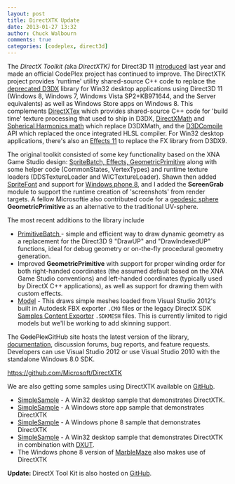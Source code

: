 ```yaml
---
layout: post
title: DirectXTK Update
date: 2013-01-27 13:32
author: Chuck Walbourn
comments: true
categories: [codeplex, direct3d]
---
```

The <em>DirectX Toolkit (</em>aka<em> DirectXTK)</em> for Direct3D 11 <a href="https://walbourn.github.io/directxtk/">introduced</a> last year and made an official CodePlex project has continued to improve. The DirectXTK project provides 'runtime' utility shared-source C++ code to replace the <a href="https://walbourn.github.io/where-is-the-directx-sdk/">deprecated D3DX</a> library for Win32 desktop applications using Direct3D 11 (Windows 8, Windows 7, Windows Vista SP2+KB971644, and the Server equivalents) as well as Windows Store apps on Windows 8. This complements <a href="https://walbourn.github.io/directxtex/">DirectXTex</a> which provides shared-source C++ code for 'build time' texture processing that used to ship in D3DX, <a href="https://walbourn.github.io/introducing-directxmath/">DirectXMath</a> and <a href="https://walbourn.github.io/spherical-harmonics-math/">Spherical Harmonics math</a> which replace D3DXMath, and the <a href="https://walbourn.github.io/hlsl-fxc-and-d3dcompile/">D3DCompile</a> API which replaced the once integrated HLSL compiler. For Win32 desktop applications, there's also an <a href="http://go.microsoft.com/fwlink/p/?LinkId=271568">Effects 11</a> to replace the FX library from D3DX9.
<!--more-->

The original toolkit consisted of some key functionality based on the XNA Game Studio design: <a href="http://www.shawnhargreaves.com/blog/spritebatch-and-basiceffect-for-c-direct3d-11.html">SpriteBatch, Effects, GeometricPrimitive</a> along with some helper code (CommonStates, VertexTypes) and runtime texture loaders (DDSTextureLoader and WICTextureLoader). Shawn then added <a href="http://www.shawnhargreaves.com/blog/directxtk-now-includes-spritefont.html">SpriteFont</a> and support for <a href="http://www.shawnhargreaves.com/blog/directx-tool-kit-now-supports-windows-phone-8.html">Windows phone 8</a>, and I added the <strong>ScreenGrab</strong> module to support the runtime creation of 'screenshots' from render targets. A fellow Microsoftie also contributed code for a <a href="http://www.shawnhargreaves.com/blog/directxtk-october-2012-release.html">geodesic sphere</a> <strong>GeometricPrimitive</strong> as an alternative to the traditional UV-sphere.

The most recent additions to the library include

<ul>
<li><a href="http://www.shawnhargreaves.com/blog/directxtk-primitivebatch-helper-makes-it-easy-to-draw-user-primitives-with-d3d11.html">PrimitiveBatch </a>- simple and efficient way to draw dynamic geometry as a replacement for the Direct3D 9 "DrawUP" and "DrawIndexedUP" functions, ideal for debug geometry or on-the-fly procedural geometry generation.</li>
<li>Improved <strong>GeometricPrimitive</strong> with support for proper winding order for both right-handed coordinates (the assumed default based on the XNA Game Studio conventions) and left-handed coordinates (typically used by DirectX C++ applications), as well as support for drawing them with custom effects.</li>
<li><a href="https://github.com/Microsoft/DirectXTK/wiki/Model">Model</a> - This draws simple meshes loaded from Visual Studio 2012's built in Autodesk FBX exporter <code>.CMO</code> files or the legacy DirectX SDK <a href="https://walbourn.github.io/samples-content-exporter-update/">Samples Content Exporter</a> <code>.SDKMESH</code> files. This is currently limited to rigid models but we'll be working to add skinning support.</li>
</ul>
<p>The <strike>CodePlex</strike>GitHub site hosts the latest version of the library, <a href="https://github.com/Microsoft/DirectXTK/wiki">documentation</a>, discussion forums, bug reports, and feature requests. Developers can use Visual Studio 2012 or use Visual Studio 2010 with the standalone Windows 8.0 SDK.</p>
<a href="https://github.com/Microsoft/DirectXTK">https://github.com/Microsoft/DirectXTK</a>

We are also getting some samples using DirectXTK available on <a href="https://github.com/walbourn/directxtk-samples">GitHub</a>.

<ul>
<li><a href="http://code.msdn.microsoft.com/DirectXTK-Simple-Win32-23db418a">SimpleSample</a> - A Win32 desktop sample that demonstrates DirectXTK.</li>
<li><a href="http://code.msdn.microsoft.com/DirectXTK-Simple-Sample-608bc274">SimpleSample</a> - A Windows store app sample that demonstrates DirectXTK</li>
<li><a href="http://code.msdn.microsoft.com/DirectXTK-Simple-Windows-80e6b591">SimpleSample</a> - A Windows phone 8 sample that demonstrates DirectXTK</li>
<li><a href="http://code.msdn.microsoft.com/DXUTDirectXTK-Simple-Win32-9cf797e9">SimpleSample</a> - A Win32 desktop sample that demonstrates DirectXTK in combination with <a href="https://walbourn.github.io/dxut-for-win32-desktop-update/">DXUT</a>.</li>
<li>The Windows phone 8 version of <a href="http://code.msdn.microsoft.com/Marble-Maze-sample-for-c9f3706b">MarbleMaze</a> also makes use of DirectXTK</li>
</ul>

<strong>Update: </strong>DirectX Tool Kit is also hosted on <a href="https://github.com/Microsoft/DirectXTK">GitHub</a>.
